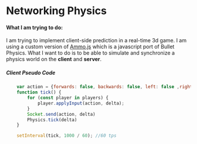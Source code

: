 # Networking Physics

#### What I am trying to do:
I am trying to implement client-side prediction in a real-time 3d game. I am using a custom version of [Ammo.js](https://github.com/kripken/ammo.js/) which is a javascript port of Bullet Physics.  What I want to do is to be able to simulate and synchronize a physics world on the **client** and **server**. 

##### Client Pseudo Code

```javascript
	var action = {forwards: false, backwards: false, left: false ,right: false}
	function tick() {
	    for (const player in players) {
	        player.applyInput(action, delta);
	    }
        Socket.send(action, delta)
        Physics.tick(delta)
    }

    setInterval(tick, 1000 / 60); //60 tps
```
